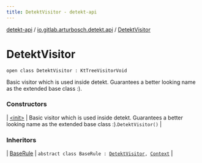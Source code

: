 ```yaml
---
title: DetektVisitor - detekt-api
---
```


[detekt-api](../../index.html) / [io.gitlab.arturbosch.detekt.api](../index.html) / [DetektVisitor](./index.html)

# DetektVisitor

`open class DetektVisitor : KtTreeVisitorVoid`

Basic visitor which is used inside detekt.
Guarantees a better looking name as the extended base class :).

### Constructors

| [&lt;init&gt;](-init-.html) | Basic visitor which is used inside detekt. Guarantees a better looking name as the extended base class :).`DetektVisitor()` |

### Inheritors

| [BaseRule](../../io.gitlab.arturbosch.detekt.api.internal/-base-rule/index.html) | `abstract class BaseRule : `[`DetektVisitor`](./index.html)`, `[`Context`](../-context/index.html) |

